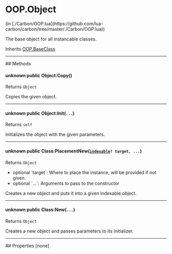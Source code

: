<link href="../../style.css" rel="stylesheet" type="text/css"/>
<h1 class="class-title">OOP.Object</h1>
<span class="file-link">(in [./Carbon/OOP.lua](https://github.com/lua-carbon/carbon/tree/master/./Carbon/OOP.lua))</span><br/>

The base object for all instancable classes.

<span class="bold">Inherits <a href="Classes/OOP.BaseClass">OOP.BaseClass</a></span>

<hr />
## Methods
<h4 class="method-name"><span class="doc-unknown">unknown</span> <span class="doc-visibility doc-public">public</span> Object:Copy()</h4>
<p class="method-returns bold">Returns <code>Object</code></p>
<ul class="doc-arg-list">

</ul>

Copies the given object.
<hr/>
<h4 class="method-name"><span class="doc-unknown">unknown</span> <span class="doc-visibility doc-public">public</span> Object:Init(<code>...</code>)</h4>
<p class="method-returns bold">Returns <code>self</code></p>
<ul class="doc-arg-list">

</ul>

Initializes the object with the given parameters.
<hr/>
<h4 class="method-name"><span class="doc-unknown">unknown</span> <span class="doc-visibility doc-public">public</span> Class:PlacementNew(<code><a href="Types#indexable">indexable</a>? target, ...</code>)</h4>
<p class="method-returns bold">Returns <code>Object</code></p>
<ul class="doc-arg-list">
<li><span class="doc-arg-level doc-optional">optional</span>  `target`: Where to place the instance, will be provided if not given.</li>
<li><span class="doc-arg-level doc-optional">optional</span>  `...`: Arguments to pass to the constructor</li>
</ul>

Creates a new object and puts it into a given indexable object.
<hr/>
<h4 class="method-name"><span class="doc-unknown">unknown</span> <span class="doc-visibility doc-public">public</span> Class:New(<code>...</code>)</h4>
<p class="method-returns bold">Returns <code>Object</code></p>
<ul class="doc-arg-list">

</ul>

Creates a new object and passes parameters to its initializer.

<hr />
## Properties
[none]